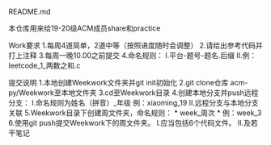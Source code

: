 README.md


本仓库用来给19-20级ACM成员share和practice

Work要求
  1.每周4道简单，2道中等（按照进度随时会调整）
  2.请给出参考代码并打上注释
  3.每周一晚10.00之前提交
  4.命名规则：
      I.平台-题号-题名.后缀
      II.例：leetcode_1_两数之和.c

提交说明
  1.本地创建Weekwork文件夹并git init初始化
  2.git clone仓库 acm-py/Weekwork至本地文件夹
  3.cd至Weekwork目录
  4.创建本地分支并push远程分支：
      I.命名规则为姓名（拼音）_年级 例：xiaoming_19
      II.远程分支与本地分支关联
  5.Weekwork目录下创建周文件夹，命名规则：
      * week_周次
      * 例：week_3
  6.使用git push提交Weekwork下的周文件夹。
      I.应当包括6个代码文件。
      II.及若干笔记

